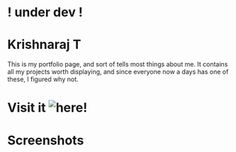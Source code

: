 # ! under dev !

# Krishnaraj T

This is my portfolio page, and sort of tells most things about me. It contains all my projects worth displaying, and since everyone now a days has one of these, I figured why not.

# Visit it ![here](https://krishnaraj.surge.sh)!

# Screenshots
